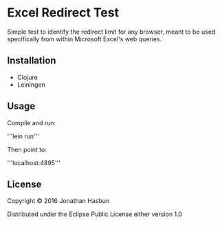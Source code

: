 # Excel Redirect Test

Simple test to identify the redirect limit for any browser, meant to be used
specifically from within Microsoft Excel's web queries.

## Installation

- Clojure
- Leiningen

## Usage

Compile and run:

'''lein run'''

Then point to:

'''localhost:4895'''

## License

Copyright © 2016 Jonathan Hasbun

Distributed under the Eclipse Public License either version 1.0
